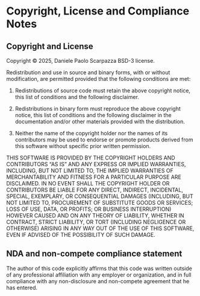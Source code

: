 Copyright, License and Compliance Notes
========================


## Copyright and License
Copyright © 2025, Daniele Paolo Scarpazza
BSD-3 license.

Redistribution and use in source and binary forms, with or without
modification, are permitted provided that the following conditions are
met:

   1. Redistributions of source code must retain the above copyright
      notice, this list of conditions and the following disclaimer.

   2. Redistributions in binary form must reproduce the above
      copyright notice, this list of conditions and the following
      disclaimer in the documentation and/or other materials provided
      with the distribution.

   3. Neither the name of the copyright holder nor the names of its
      contributors may be used to endorse or promote products derived
      from this software without specific prior written permission.

THIS SOFTWARE IS PROVIDED BY THE COPYRIGHT HOLDERS AND CONTRIBUTORS
“AS IS” AND ANY EXPRESS OR IMPLIED WARRANTIES, INCLUDING, BUT NOT
LIMITED TO, THE IMPLIED WARRANTIES OF MERCHANTABILITY AND FITNESS FOR
A PARTICULAR PURPOSE ARE DISCLAIMED. IN NO EVENT SHALL THE COPYRIGHT
HOLDER OR CONTRIBUTORS BE LIABLE FOR ANY DIRECT, INDIRECT, INCIDENTAL,
SPECIAL, EXEMPLARY, OR CONSEQUENTIAL DAMAGES (INCLUDING, BUT NOT
LIMITED TO, PROCUREMENT OF SUBSTITUTE GOODS OR SERVICES; LOSS OF USE,
DATA, OR PROFITS; OR BUSINESS INTERRUPTION) HOWEVER CAUSED AND ON ANY
THEORY OF LIABILITY, WHETHER IN CONTRACT, STRICT LIABILITY, OR TORT
(INCLUDING NEGLIGENCE OR OTHERWISE) ARISING IN ANY WAY OUT OF THE USE
OF THIS SOFTWARE, EVEN IF ADVISED OF THE POSSIBILITY OF SUCH DAMAGE.


## NDA and non-compete compliance statement

The author of this code explicitly affirms that this code was written
outside of any professional affiliation with any employer or
organization, and in full compliance with any non-disclosure and
non-compete agreement that he has entered.
